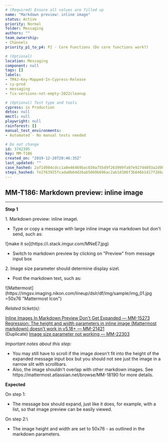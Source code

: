 ```yaml
---
# (Required) Ensure all values are filled up
name: "Markdown preview: inline image"
status: Active
priority: Normal
folder: Messaging
authors: ""
team_ownership: 
- Channels
priority_p1_to_p4: P2 - Core Functions (Do core functions work?)

# (Optional)
location: Messaging
component: null
tags: []
labels: 
- TM4J-Key-Mapped-In-Cypress-Release
- cy-prod
- messaging
- fix-versions-not-empty-2022cleanup

# (Optional) Test type and tools
cypress: in Production
detox: null
mmctl: null
playwright: null
rainforest: []
manual_test_environments: 
- Automated - No manual tests needed

# Do not change
id: 3742395
key: MM-T186
created_on: "2019-12-20T20:46:35Z"
last_updated: ""
case_hashed: 2af1d984cdcc1a0e46469bac030a755d9f263999fa07e92744893a2d906f826c5c010a691b620d8cffef1c0a75677fd2
steps_hashed: fe2f63925fcada0b64d26ab5069b696ac2ab1d386f3b846b1d17f26baaa209b65d6f00919711032c0c91b5c381859093
---
```


<!-- (Auto-generated) Based on frontmatter's "key" and "name" -->

## MM-T186: Markdown preview: inline image

---

**Step 1**

1\. Markdown preview: inline image\\

- Type or copy a message with large inline image via markdown but don't send, such as:

!\[make it so]\(https\://i.stack.imgur.com/MNeE7.jpg)

- Switch to markdown preview by clicking on "Preview" from message input box

2\. Image size parameter should determine display size\\

- Post the markdown text, such as:

!\[Mattermost]\(https\://imgsv.imaging.nikon.com/lineup/dslr/df/img/sample/img\_01.jpg =50x76 "Mattermost Icon")

_Related ticket(s):_

[Inline Images In Markdown Preview Don't Get Expanded — MM-15273](https://mattermost.atlassian.net/browse/MM-15273)\
[Regression: The height and width parameters in inline image (Mattermost markdown) doesn't work in v5.18+ — MM-21421](https://mattermost.atlassian.net/browse/MM-21421)\
(Duplicate) [Image size parameter not working — MM-22303](https://mattermost.atlassian.net/browse/MM-22303)

_Important notes about this step:_

- You may still have to scroll if the image doesn't fit into the height of the expanded message input box but you should not see just the image in a narrow slit with scrollbars.
- Also, the image shouldn't overlap with other markdown images. See https\://mattermost.atlassian.net/browse/MM-18190 for more details.

**Expected**

On step 1:

- The message box should expand, just like it does, for example, with a list, so that image preview can be easily viewed.

On step 2:\\

- The image height and width are set to 50x76 - as outlined in the markdown parameters.
